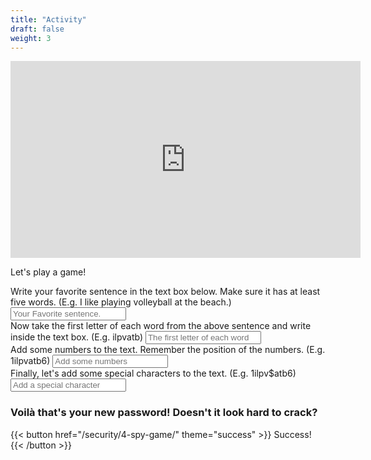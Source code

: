 ```yaml
---
title: "Activity"
draft: false
weight: 3
---
```


<p style="text-align: center;"><iframe width="560" height="315" src="https://youtube.com/embed/8lliBlmsDto" frameborder="0" allow="accelerometer; autoplay; encrypted-media; gyroscope; picture-in-picture" allowfullscreen></iframe></p>

Let's play a game!

<form accept-charset="UTF-8" action="https://formkeep.com/f/exampletoken" method="POST">
  <input type="hidden" name="utf8" value="✓">
  Write your favorite sentence in the text box below. Make sure it has at least five words. (E.g. I like playing volleyball at the beach.)
  <input type="email"  name="email" placeholder="Your Favorite sentence.">
</br>
   Now take the first letter of each word from the above sentence and write inside the text box. (E.g. ilpvatb)
  <input type="text" name="name" placeholder="The first letter of each word">
</br>
   Add some numbers to the text. Remember the position of the numbers. (E.g. 1ilpvatb6)
  <input type="tel" name="phone" placeholder="Add some numbers">
</br>
  Finally, let's add some special characters to the text. (E.g. 1ilpv$atb6)
  <input type="tel" name="phone" placeholder="Add a special character">

</br>
</form>

### Voilà that's your new password! Doesn't it look hard to crack?

{{< button href="/security/4-spy-game/" theme="success" >}} Success! {{< /button >}}